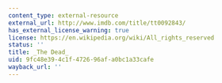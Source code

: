 ```yaml
---
content_type: external-resource
external_url: http://www.imdb.com/title/tt0092843/
has_external_license_warning: true
license: https://en.wikipedia.org/wiki/All_rights_reserved
status: ''
title: _The Dead_
uid: 9fc48e39-4c1f-4726-96af-a0bc1a33cafe
wayback_url: ''
---
```


